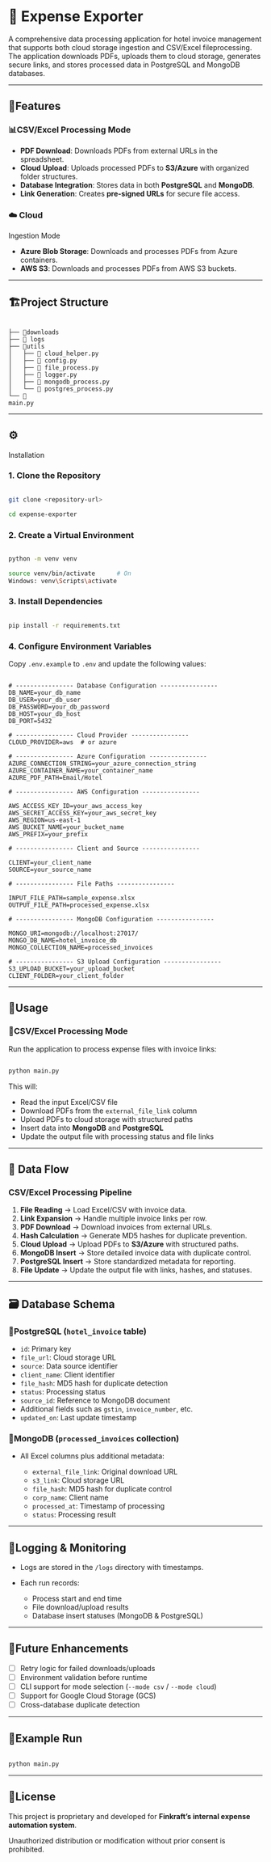 # 🧾 Expense Exporter

A comprehensive data processing application for hotel invoice management that supports both cloud storage ingestion and CSV/Excel fileprocessing. The application downloads PDFs, uploads them to cloud storage, generates secure links, and stores processed data in PostgreSQL and MongoDB databases.

---

## 🚀Features

### 📊CSV/Excel Processing Mode

- **PDF Download**: Downloads PDFs from external URLs in the spreadsheet.
- **Cloud Upload**: Uploads processed PDFs to **S3/Azure** with organized
  folder structures.
- **Database Integration**: Stores data in both **PostgreSQL** and
  **MongoDB**.
- **Link Generation**: Creates **pre-signed URLs** for secure file access.

### ☁️ Cloud

Ingestion Mode

- **Azure Blob Storage**: Downloads and processes PDFs from Azure
  containers.
- **AWS S3**: Downloads and processes PDFs from AWS S3 buckets.

---

## 🏗️Project Structure

```

├── 📁downloads
├── 📁 logs
├── 📁utils
│   ├── 🐍 cloud_helper.py
│   ├── 🐍 config.py
│   ├── 🐍 file_process.py
│   ├── 🐍 logger.py
│   ├── 🐍 mongodb_process.py
│   └── 🐍 postgres_process.py
└── 🐍
main.py

```

---

## ⚙️

Installation

### 1. Clone the Repository

```bash

git clone <repository-url>

cd expense-exporter

```

### 2. Create a Virtual Environment

```bash

python -m venv venv

source venv/bin/activate      # On
Windows: venv\Scripts\activate

```

### 3. Install Dependencies

```bash

pip install -r requirements.txt

```

### 4. Configure Environment Variables

Copy `.env.example` to `.env` and update the following values:

```env

# ---------------- Database Configuration ----------------
DB_NAME=your_db_name
DB_USER=your_db_user
DB_PASSWORD=your_db_password
DB_HOST=your_db_host
DB_PORT=5432

# ---------------- Cloud Provider ----------------
CLOUD_PROVIDER=aws  # or azure

# ---------------- Azure Configuration ----------------
AZURE_CONNECTION_STRING=your_azure_connection_string
AZURE_CONTAINER_NAME=your_container_name
AZURE_PDF_PATH=Email/Hotel

# ---------------- AWS Configuration ----------------

AWS_ACCESS_KEY_ID=your_aws_access_key
AWS_SECRET_ACCESS_KEY=your_aws_secret_key
AWS_REGION=us-east-1
AWS_BUCKET_NAME=your_bucket_name
AWS_PREFIX=your_prefix

# ---------------- Client and Source ----------------

CLIENT=your_client_name
SOURCE=your_source_name

# ---------------- File Paths ----------------

INPUT_FILE_PATH=sample_expense.xlsx
OUTPUT_FILE_PATH=processed_expense.xlsx

# ---------------- MongoDB Configuration ----------------

MONGO_URI=mongodb://localhost:27017/
MONGO_DB_NAME=hotel_invoice_db
MONGO_COLLECTION_NAME=processed_invoices

# ---------------- S3 Upload Configuration ----------------
S3_UPLOAD_BUCKET=your_upload_bucket
CLIENT_FOLDER=your_client_folder

```

---

## 🧠Usage

### 🧾CSV/Excel Processing Mode

Run the application to process expense files with invoice links:

```bash

python main.py

```

This will:

- Read the input Excel/CSV file
- Download PDFs from the `external_file_link` column
- Upload PDFs to cloud storage with structured paths
- Insert data into **MongoDB** and **PostgreSQL**
- Update the output file with processing status and file links

---

## 🔄 Data Flow

### CSV/Excel Processing Pipeline

1. **File Reading** → Load Excel/CSV with invoice data.
2. **Link Expansion** → Handle multiple invoice links per row.
3. **PDF Download** → Download invoices from external URLs.
4. **Hash Calculation** → Generate MD5 hashes for duplicate prevention.
5. **Cloud Upload** → Upload PDFs to **S3/Azure** with structured paths.
6. **MongoDB Insert** → Store detailed invoice data with duplicate
   control.
7. **PostgreSQL Insert** → Store standardized metadata for reporting.
8. **File Update** → Update the output file with links, hashes, and
   statuses.

---

## 🗃️ Database Schema

### 🐘PostgreSQL (`hotel_invoice` table)

- `id`: Primary key
- `file_url`: Cloud storage URL
- `source`: Data source identifier
- `client_name`: Client identifier
- `file_hash`: MD5 hash for duplicate detection
- `status`: Processing status
- `source_id`: Reference to MongoDB document
- Additional fields such as `gstin`, `invoice_number`, etc.
- `updated_on`: Last update timestamp

### 🍃MongoDB (`processed_invoices` collection)

- All Excel columns plus additional metadata:

  - `external_file_link`: Original
    download URL
  - `s3_link`: Cloud storage URL
  - `file_hash`: MD5 hash for duplicate
    control
  - `corp_name`: Client name
  - `processed_at`: Timestamp of
    processing
  - `status`: Processing result

---

## 🧰Logging & Monitoring

- Logs are stored in the `/logs` directory with timestamps.
- Each run records:

  - Process start and end time
  - File download/upload results
  - Database insert statuses (MongoDB
    & PostgreSQL)

---

## 🧩Future Enhancements

- [ ] Retry logic for failed downloads/uploads
- [ ] Environment validation before runtime
- [ ] CLI support for mode selection (`--mode csv` / `--mode cloud`)
- [ ] Support for Google Cloud Storage (GCS)
- [ ] Cross-database duplicate detection

---

## 🏁Example Run

```bash

python main.py

```

---

## 📜License

This project is proprietary and developed for **Finkraft’s internal expense automation system**.

Unauthorized distribution or modification without prior consent is prohibited.
